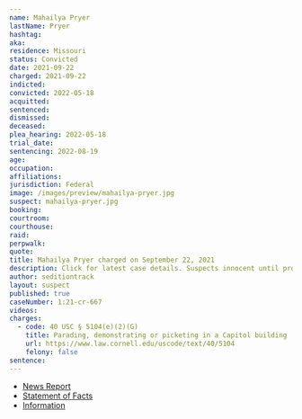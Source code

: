 ```yaml
---
name: Mahailya Pryer
lastName: Pryer
hashtag:
aka:
residence: Missouri
status: Convicted
date: 2021-09-22
charged: 2021-09-22
indicted:
convicted: 2022-05-18
acquitted:
sentenced:
dismissed:
deceased:
plea_hearing: 2022-05-18
trial_date:
sentencing: 2022-08-19
age:
occupation:
affiliations:
jurisdiction: Federal
image: /images/preview/mahailya-pryer.jpg
suspect: mahailya-pryer.jpg
booking:
courtroom:
courthouse:
raid:
perpwalk:
quote:
title: Mahailya Pryer charged on September 22, 2021
description: Click for latest case details. Suspects innocent until proven guilty.
author: seditiontrack
layout: suspect
published: true
caseNumber: 1:21-cr-667
videos:
charges:
  - code: 40 USC § 5104(e)(2)(G)
    title: Parading, demonstrating or picketing in a Capitol building
    url: https://www.law.cornell.edu/uscode/text/40/5104
    felony: false
sentence:
---
```


- [News Report](https://www.msn.com/en-us/news/us/two-women-arrested-monday-in-springfield-charged-in-jan-6-us-capitol-breach/ar-AAPddMo)
- [Statement of Facts](https://www.justice.gov/usao-dc/case-multi-defendant/file/1457716/download)
- [Information](https://www.justice.gov/usao-dc/case-multi-defendant/file/1457711/download)
